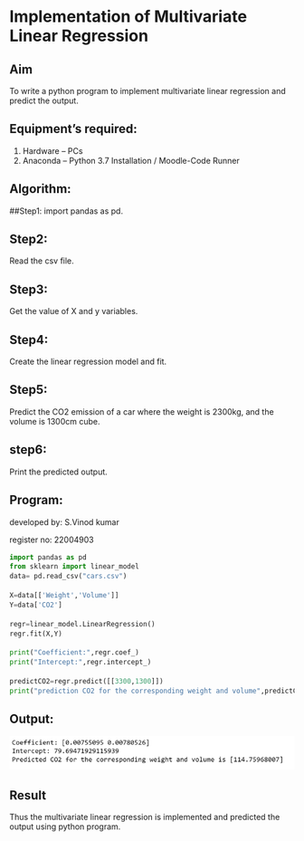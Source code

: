# Implementation of Multivariate Linear Regression
## Aim
To write a python program to implement multivariate linear regression and predict the output.
## Equipment’s required:
1.	Hardware – PCs
2.	Anaconda – Python 3.7 Installation / Moodle-Code Runner

## Algorithm:

##Step1: 
import pandas as pd.

## Step2: 
Read the csv file.

## Step3: 
Get the value of X and y variables.

## Step4: 
Create the linear regression model and fit.

## Step5:
Predict the CO2 emission of a car where the weight is 2300kg, and the volume is 1300cm cube.

## step6: 
Print the predicted output.

## Program:
developed by: S.Vinod kumar
 
register no: 22004903

``` python
import pandas as pd
from sklearn import linear_model
data= pd.read_csv("cars.csv")

X=data[['Weight','Volume']]
Y=data['CO2']

regr=linear_model.LinearRegression()
regr.fit(X,Y)

print("Coefficient:",regr.coef_)
print("Intercept:",regr.intercept_)

predictCO2=regr.predict([[3300,1300]])
print("prediction CO2 for the corresponding weight and volume",predictCO2)


```







## Output:

![output](/OUTPUT.png)

## Result
Thus the multivariate linear regression is implemented and predicted the output using python program.
